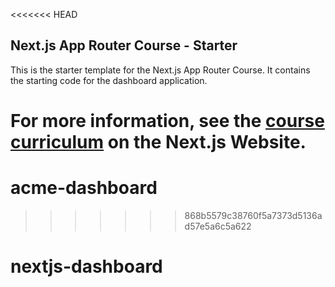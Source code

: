 <<<<<<< HEAD
## Next.js App Router Course - Starter

This is the starter template for the Next.js App Router Course. It contains the starting code for the dashboard application.

For more information, see the [course curriculum](https://nextjs.org/learn) on the Next.js Website.
=======
# acme-dashboard
>>>>>>> 868b5579c38760f5a7373d5136ad57e5a6c5a622
# nextjs-dashboard
